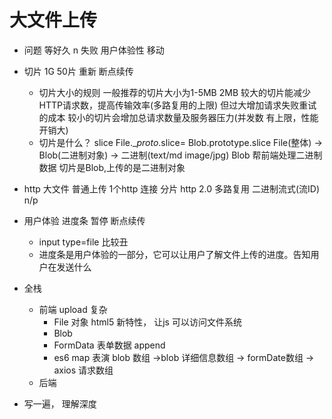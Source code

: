 # 大文件上传
- 问题
  等好久 n
  失败 用户体验性 移动 

- 切片
  1G 50片
  重新
  断点续传
  - 切片大小的规则
    一般推荐的切片大小为1-5MB 2MB
    较大的切片能减少HTTP请求数，提高传输效率(多路复用的上限)
    但过大增加请求失败重试的成本
    较小的切片会增加总请求数量及服务器压力(并发数 有上限，性能开销大)
  - 切片是什么？
    slice File.__proto_.slice= Blob.prototype.slice 
    File(整体) ->  Blob(二进制对象)  ->  二进制(text/md image/jpg) 
    Blob 帮前端处理二进制数据
    切片是Blob,上传的是二进制对象
- http
  大文件 普通上传 1个http 连接
  分片 http 2.0 多路复用 二进制流式(流ID)
  n/p

- 用户体验
  进度条 暂停 断点续传
  - input type=file 比较丑
  - 进度条是用户体验的一部分，它可以让用户了解文件上传的进度。告知用户在发送什么

- 全栈
  - 前端 upload 复杂
    - File 对象 html5 新特性， 让js 可以访问文件系统
    - Blob
    - FormData 表单数据 append
    - es6 map 表演
      blob 数组  ->blob 详细信息数组 -> formDate数组 -> axios 请求数组
  - 后端 

- 写一遍， 理解深度
